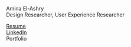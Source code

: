 Amina El-Ashry  
Design Researcher, User Experience Researcher  

[Resume](https://docs.google.com/gview?url=https://raw.githubusercontent.com/aminaelashry/amina.elashry/main/EL-ASHRY_AMINA_RESUME_2025.pdf&embedded=true)    
[LinkedIn](https://www.linkedin.com/in/amina-el-ashry/)   
Portfolio 
